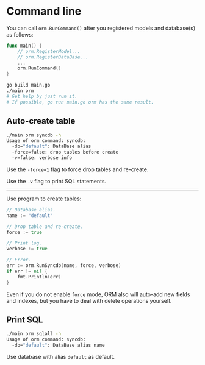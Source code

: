 # Command line

You can call `orm.RunCommand()` after you registered models and database(s) as follows:

```go
func main() {
	// orm.RegisterModel...
	// orm.RegisterDataBase...
	...
	orm.RunCommand()
}
```

```bash
go build main.go
./main orm
# Get help by just run it.
# If possible, go run main.go orm has the same result.
```

## Auto-create table

```bash
./main orm syncdb -h
Usage of orm command: syncdb:
  -db="default": DataBase alias
  -force=false: drop tables before create
  -v=false: verbose info
```

Use the `-force=1` flag to force drop tables and re-create.

Use the `-v` flag to print SQL statements.

---

Use program to create tables:

```go
// Database alias.
name := "default"

// Drop table and re-create.
force := true

// Print log.
verbose := true

// Error.
err := orm.RunSyncdb(name, force, verbose)
if err != nil {
	fmt.Println(err)
}
```

Even if you do not enable `force` mode, ORM also will auto-add new fields and indexes, but you have to deal with delete operations yourself.

## Print SQL

```bash
./main orm sqlall -h
Usage of orm command: syncdb:
  -db="default": DataBase alias name
```

Use database with alias `default` as default.
